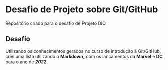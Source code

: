 # Desafio de Projeto sobre Git/GitHub
 Repositório criado para o desafio de Projeto DIO



## Desafio 

Utilizando os conhecimentos gerados no curso de introdução à Git/GitHub, criei uma lista utilizando o **Markdown**, com os lançamentos da **Marvel** e **DC** para o ano de ***2022***.

 
